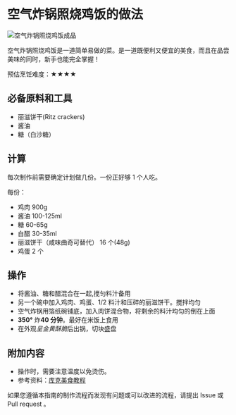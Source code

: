 
# 空气炸锅照烧鸡饭的做法

![空气炸锅照烧鸡饭成品](空气炸锅照烧鸡饭.jpg)

空气炸锅照烧鸡饭是一道简单易做的菜。是一道既便利又便宜的美食，而且在品尝美味的同时，新手也能完全掌握！

预估烹饪难度：★★★★

## 必备原料和工具

- 丽滋饼干(Ritz crackers)
- 酱油
- 糖（白沙糖）

## 计算

每次制作前需要确定计划做几份。一份正好够 1 个人吃。

每份：

- 鸡肉 900g
- 酱油 100-125ml
- 糖 60-65g
- 白醋 30-35ml
- 丽滋饼干（咸味曲奇可替代） 16 个(48g)
- 鸡蛋 2 个

## 操作

- 将酱油、糖和醋混合在一起,搅匀料汁备用
- 另一个碗中加入鸡肉、鸡蛋、1/2 料汁和压碎的丽滋饼干。搅拌均匀
- 空气炸锅用箔纸碗铺底，加入肉饼混合物，将剩余的料汁均匀的倒在上面
- **350°** 炸**40 分钟**。最好在米饭上食用<!-- 在描述过程时不得加入上文或原材料中未提及的食材。 -->
- 在外观*呈金黄酥脆*后出锅，切块盛盘

## 附加内容

- 操作时，需要注意温度以免烫伤。
- 参考资料：[库克美食教程](https://cookpad.com/)

如果您遵循本指南的制作流程而发现有问题或可以改进的流程，请提出 Issue 或 Pull request 。
